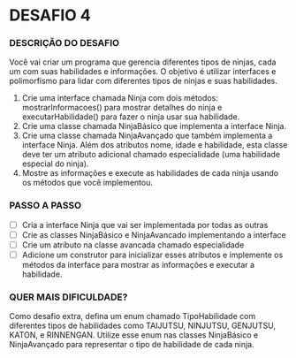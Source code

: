 # DESAFIO 4

### DESCRIÇÃO DO DESAFIO

Você vai criar um programa que gerencia diferentes tipos de ninjas, cada um com suas habilidades e informações. O
objetivo é utilizar interfaces e polimorfismo para lidar com diferentes tipos de ninjas e suas habilidades.

1. Crie uma interface chamada Ninja com dois métodos: mostrarInformacoes() para mostrar detalhes do ninja e
   executarHabilidade() para fazer o ninja usar sua habilidade.
2. Crie uma classe chamada NinjaBásico que implementa a interface Ninja.
3. Crie uma classe chamada NinjaAvançado que também implementa a interface Ninja. Além dos atributos nome, idade e
   habilidade, esta classe deve ter um atributo adicional chamado especialidade (uma habilidade especial do ninja).
4. Mostre as informações e execute as habilidades de cada ninja usando os métodos que você implementou.

### PASSO A PASSO

-[ ] Cria a interface Ninja que vai ser implementada por todas as outras
-[ ] Crie as classes NinjaBásico e NinjaAvancado implementando a interface
-[ ] Crie um atributo na classe avancada chamado especialidade
-[ ] Adicione um construtor para inicializar esses atributos e implemente os métodos da interface para mostrar as
 informações e executar a habilidade.

### QUER MAIS DIFICULDADE?

Como desafio extra, defina um enum chamado TipoHabilidade com diferentes tipos de habilidades como TAIJUTSU, NINJUTSU,
GENJUTSU, KATON, e RINNENGAN. Utilize esse enum nas classes NinjaBásico e NinjaAvançado para representar o tipo de
habilidade de cada ninja.
